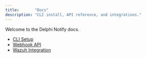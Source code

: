 ```yaml
---
title:       "Docs"
description: "CLI install, API reference, and integrations."
---
```

Welcome to the Delphi Notify docs.

- [CLI Setup](cli/)
- [Webhook API](api/)
- [Wazuh Integration](integrations/wazuh/)